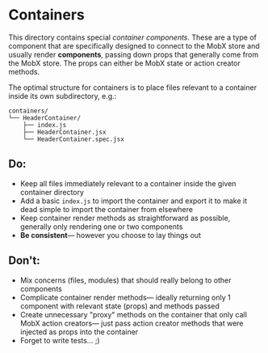 # Containers

This directory contains special _container components_. These
are a type of component that are specifically designed to
connect to the MobX store and usually render **components**,
passing down props that generally come from the MobX store.
The props can either be MobX state or action creator methods.

The optimal structure for containers is to place files relevant
to a container inside its own subdirectory, e.g.:

```
containers/
└── HeaderContainer/
    ├── index.js
    ├── HeaderContainer.jsx
    └── HeaderContainer.spec.jsx
```


## Do:

- Keep all files immediately relevant to a container inside the
  given container directory
- Add a basic `index.js` to import the container and export it
  to make it dead simple to import the container from elsewhere
- Keep container render methods as straightforward as possible,
  generally only rendering one or two components
- **Be consistent**— however you choose to lay things out


## Don't:

- Mix concerns (files, modules) that should really belong to
  other components
- Complicate container render methods— ideally returning only
  1 component with relevant state (props) and methods passed
- Create unnecessary "proxy" methods on the container that only
  call MobX action creators— just pass action creator methods
  that were injected as props into the container
- Forget to write tests... ;)

